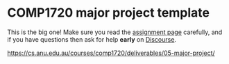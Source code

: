 # COMP1720 major project template

This is the big one! Make sure you read the [assignment page](https://cs.anu.edu.au/courses/comp1720/deliverables/05-major-project/) carefully, and if
you have questions then ask for help **early** on [Discourse](https://discourse.cecs.anu.edu.au/c/comp1720/major-project).

<https://cs.anu.edu.au/courses/comp1720/deliverables/05-major-project/>
